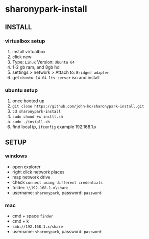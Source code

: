 # sharonypark-install

## INSTALL

### virtualbox setup
1. install virtualbox
2. click new
3. Type: `Linux` Version: `Ubuntu 64`
4. 1-2 gb ram, and 8gb hd
5. settings > network > Attach to: `Bridged adapter`
6. get `ubuntu 14.04 lts server` iso and install

### ubuntu setup
1. once booted up
2. `git clone https://github.com/john-ko/sharonypark-install.git`
3. `cd sharonypark-install`
4. `sudo chmod +x instll.sh`
5. `sudo ./install.sh`
6. find local ip, `ifconfig` example 192.168.1.x

## SETUP
### windows
- open explorer
- right click network places
- map network drive
- check `connect using different credentials`
- folder: `\\192.168.1.x\share`
- username: `sharonypark`, password: `password`

### mac
- cmd + space `finder`
- cmd + k
- `smb://192.168.1.x/share`
- username: `sharonypark`, password: `password`